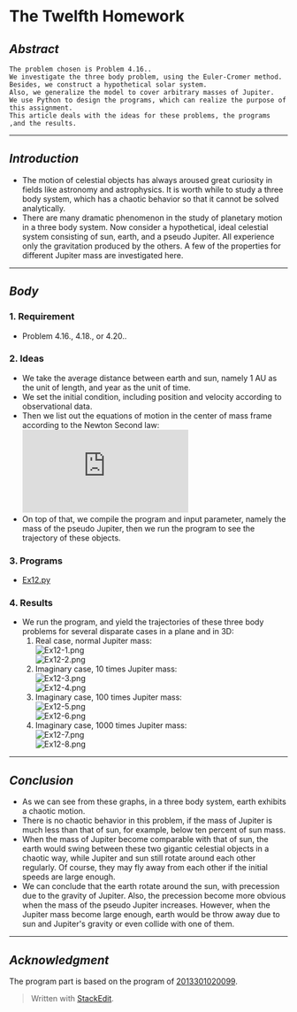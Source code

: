 

# **The Twelfth Homework**



## *Abstract*
	The problem chosen is Problem 4.16..
	We investigate the three body problem, using the Euler-Cromer method. 
	Besides, we construct a hypothetical solar system.
	Also, we generalize the model to cover arbitrary masses of Jupiter.
    We use Python to design the programs, which can realize the purpose of this assignment. 
    This article deals with the ideas for these problems, the programs ,and the results.

---

## *Introduction*
 - The motion of celestial objects has always aroused great curiosity in fields like astronomy and astrophysics. It is worth while to study a three body system, which has a chaotic behavior so that it cannot be solved analytically.
 - There are many dramatic phenomenon in the study of planetary motion in a three body system. Now consider a hypothetical, ideal celestial system consisting of sun, earth, and a pseudo Jupiter. All experience only the gravitation produced by the others. A few of the properties for different Jupiter mass are investigated here.

---

## *Body*
### 1. Requirement
 - Problem 4.16., 4.18., or 4.20..


### 2. Ideas
 - We take the average distance between earth and sun, namely 1 AU as the unit of length, and year as the unit of time.
 - We set the initial condition, including position and velocity according to observational data.
 - Then we list out the equations of motion in the center of mass frame according to the Newton Second law: <br>![](http://latex.codecogs.com/gif.latex?%5C%5C%5Cfrac%7Bd%5E%7B2%7D%5Cvec%7Br%7D_%7BE%7D%7D%7Bdt%5E%7B2%7D%7D%3D-%5Cfrac%7BGM_%7BS%7D%7D%7Br_%7BES%7D%5E%7B3%7D%7D%5Cvec%7Br%7D_%7BES%7D-%5Cfrac%7BGM_%7BJ%7D%7D%7Br_%7BEJ%7D%5E%7B3%7D%7D%5Cvec%7Br%7D_%7BEJ%7D%20%5C%5C%5Cfrac%7Bd%5E%7B2%7D%5Cvec%7Br%7D_%7BJ%7D%7D%7Bdt%5E%7B2%7D%7D%3D-%5Cfrac%7BGM_%7BS%7D%7D%7Br_%7BJS%7D%5E%7B3%7D%7D%5Cvec%7Br%7D_%7BJS%7D-%5Cfrac%7BGM_%7BE%7D%7D%7Br_%7BJE%7D%5E%7B3%7D%7D%5Cvec%7Br%7D_%7BJE%7D%20%5C%5C%5Cfrac%7Bd%5E%7B2%7D%5Cvec%7Br%7D_%7BS%7D%7D%7Bdt%5E%7B2%7D%7D%3D-%5Cfrac%7BGM_%7BE%7D%7D%7Br_%7BSE%7D%5E%7B3%7D%7D%5Cvec%7Br%7D_%7BSE%7D-%5Cfrac%7BGM_%7BJ%7D%7D%7Br_%7BSJ%7D%5E%7B3%7D%7D%5Cvec%7Br%7D_%7BSJ%7D)
 - On top of that, we compile the program and input parameter, namely the mass of the pseudo Jupiter, then we run the program to see the trajectory of these objects.


### 3. Programs
 - [Ex12.py](https://github.com/2013301020135/computationalphysics_N2013301020135/blob/master/Chapter-4/Exercise-12/Ex12.py)


### 4. Results
 - We run the program, and yield the trajectories of these three body problems for several disparate cases in a plane and in 3D: 
    1. Real case, normal Jupiter mass: <br> ![Ex12-1.png](https://raw.githubusercontent.com/2013301020135/computationalphysics_N2013301020135/master/Chapter-4/Exercise-12/Ex12-1.png) <br> ![Ex12-2.png](https://raw.githubusercontent.com/2013301020135/computationalphysics_N2013301020135/master/Chapter-4/Exercise-12/Ex12-2.png)
    2. Imaginary case, 10 times Jupiter mass: <br> ![Ex12-3.png](https://raw.githubusercontent.com/2013301020135/computationalphysics_N2013301020135/master/Chapter-4/Exercise-12/Ex12-3.png) <br> ![Ex12-4.png](https://raw.githubusercontent.com/2013301020135/computationalphysics_N2013301020135/master/Chapter-4/Exercise-12/Ex12-4.png)
    3. Imaginary case, 100 times Jupiter mass: <br> ![Ex12-5.png](https://raw.githubusercontent.com/2013301020135/computationalphysics_N2013301020135/master/Chapter-4/Exercise-12/Ex12-5.png) <br> ![Ex12-6.png](https://raw.githubusercontent.com/2013301020135/computationalphysics_N2013301020135/master/Chapter-4/Exercise-12/Ex12-6.png)
    4. Imaginary case, 1000 times Jupiter mass: <br> ![Ex12-7.png](https://raw.githubusercontent.com/2013301020135/computationalphysics_N2013301020135/master/Chapter-4/Exercise-12/Ex12-7.png) <br> ![Ex12-8.png](https://raw.githubusercontent.com/2013301020135/computationalphysics_N2013301020135/master/Chapter-4/Exercise-12/Ex12-8.png)
 
---

## *Conclusion*
 - As we can see from these graphs, in a three body system, earth exhibits a chaotic motion.
 - There is no chaotic behavior in this problem, if the mass of Jupiter is much less than that of sun, for example, below ten percent of sun mass.
 - When the mass of Jupiter become comparable with that of sun, the earth would swing between these two gigantic celestial objects in a chaotic way, while Jupiter and sun still rotate around each other regularly. Of course, they may fly away from each other if the initial speeds are large enough.
 - We can conclude that the earth rotate around the sun, with precession due to the gravity of Jupiter. Also, the precession become more obvious when the mass of the pseudo Jupiter increases. However, when the Jupiter mass become large enough, earth would be throw away due to sun and Jupiter's gravity or even collide with one of them.
    
---

## *Acknowledgment*
   The program part is based on the program of [2013301020099](https://github.com/guoxiaowhu/computationalphysics_N2013301020099/blob/master/three-body.py).


> Written with [StackEdit](https://stackedit.io/).
